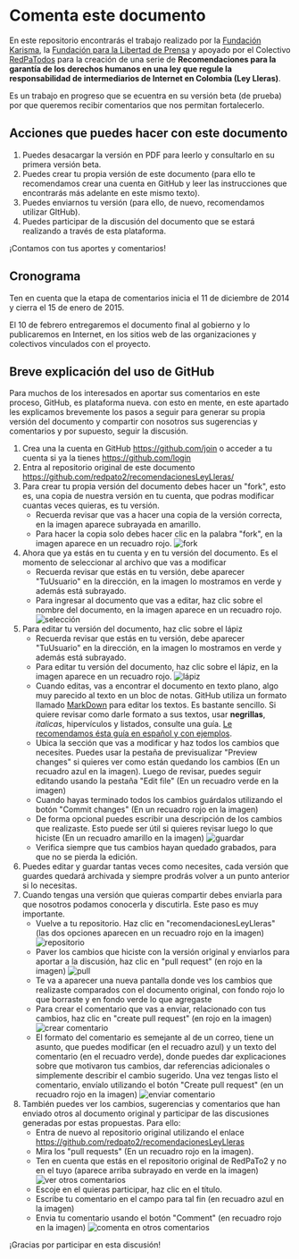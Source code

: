 Comenta este documento
======================

En este repositorio encontrarás el trabajo realizado por la [Fundación Karisma](http://karisma.org.co), la [Fundación para la Libertad de Prensa](http://flip.org.co) y apoyado  por el Colectivo [RedPaTodos](http://redpatodos.co) para la creación de una serie de **Recomendaciones para la garantía de los derechos humanos en una ley que regule la responsabilidad de intermediarios de Internet en Colombia (Ley Lleras)**.

Es un trabajo en progreso que se ecuentra en su versión beta (de prueba) por que queremos recibir comentarios que nos permitan fortalecerlo.

## Acciones que puedes hacer con este documento
1. Puedes desacargar la versión en PDF para leerlo y consultarlo en su primera versión beta.
2. Puedes crear tu propia versión de este documento (para ello te recomendamos crear una cuenta en GitHub y leer las instrucciones que encontrarás más adelante en este mismo texto).
3. Puedes enviarnos tu versión (para ello, de nuevo, recomendamos utilizar GItHub).
4. Puedes participar de la discusión del documento que se estará realizando a través de esta plataforma.
 
¡Contamos con tus aportes y comentarios!

## Cronograma
Ten en cuenta que la etapa de comentarios inicia el 11 de diciembre de 2014 y cierra el 15 de enero de 2015.

El 10 de febrero entregaremos el documento final al gobierno y lo publicaremos en Internet, en los sitios web de las organizaciones y colectivos vinculados con el proyecto.

## Breve explicación del uso de GitHub
Para muchos de los interesados en aportar sus comentarios en este proceso, GitHub, es plataforma nueva. con esto en mente, en este apartado les explicamos brevemente los pasos a seguir para generar su propia versión del documento y compartir con nosotros sus sugerencias y comentarios y por supuesto, seguir la discusión.

1. Crea una la cuenta en GitHub <https://github.com/join> o acceder a tu cuenta si ya la tienes <https://github.com/login>
2. Entra al repositorio original de este documento <https://github.com/redpato2/recomendacionesLeyLleras/>
3. Para crear tu propia versión del documento debes hacer un "fork", esto es, una copia de nuestra versión en tu cuenta, que podras modificar cuantas veces quieras, es tu versión.
    * Recuerda revisar que vas a hacer una copia de la versión correcta, en la imagen aparece subrayada en amarillo.
    * Para hacer la copia solo debes hacer clic en la palabra "fork", en la imagen aparece en un recuadro rojo.
      ![fork](https://db.tt/18lTfQCp "fork")
4. Ahora que ya estás en tu cuenta y en tu versión del documento. Es el momento de seleccionar al archivo que vas a modificar
    * Recuerda revisar que estás en tu versión, debe aparecer "TuUsuario" en la dirección, en la imagen lo mostramos en verde y además está subrayado.
    * Para ingresar al documento que vas a editar, haz clic sobre el nombre del documento, en la imagen aparece en un recuadro rojo.
      ![selección](https://db.tt/yleG1fA6 "selección")
5. Para editar tu versión del documento, haz clic sobre el lápiz
    * Recuerda revisar que estás en tu versión, debe aparecer "TuUsuario" en la dirección, en la imagen lo mostramos en verde y además está subrayado.
    * Para editar tu versión del documento, haz clic sobre el lápiz, en la imagen aparece en un recuadro rojo.
      ![lápiz](https://db.tt/Fwfhstm8 "lápiz")
    * Cuando editas, vas a encontrar el documento en texto plano, algo muy parecido al texto en un bloc de notas. GitHub utiliza un formato llamado [MarkDown](https://help.github.com/articles/markdown-basics/) para editar los textos. Es bastante sencillo. Si quiere revisar como darle formato a sus textos, usar **negrillas**, *italicas*, hipervículos y listados, consulte una guía. [Le recomendamos ésta guía en español y con ejemplos](http://joedicastro.com/pages/markdown.html).
    * Ubica la sección que vas a modificar y haz todos los cambios que necesites. Puedes usar la pestaña de previsualizar "Preview changes" si quieres ver como están quedando los cambios (En un recuadro azul en la imagen). Luego de revisar, puedes seguir editando usando la pestaña "Edit file" (En un recuadro verde en la imagen)
    * Cuando hayas terminado todos los cambios guárdalos utilizando el botón "Commit changes" (En un recuadro rojo en la imagen)
    * De forma opcional puedes escribir una descripción de los cambios que realizaste. Esto puede ser útil si quieres revisar luego lo que hiciste (En un recuadro amarillo en la imagen)
      ![guardar](https://db.tt/Jtq3vNNX "guardar")
    * Verifica siempre que tus cambios hayan quedado grabados, para que no se pierda la edición.
6. Puedes editar y guardar tantas veces como necesites, cada versión que guardes quedará archivada y siempre prodrás volver a un punto anterior si lo necesitas. 
7. Cuando tengas una versión que quieras compartir debes enviarla para que nosotros podamos conocerla y discutirla. Este paso es muy importante. 
    * Vuelve a tu repositorio. Haz clic en "recomendacionesLeyLleras" (las dos opciones aparecen en un recuadro rojo en la imagen)
      ![repositorio](https://db.tt/q1rk19wI "repositorio")
    * Paver los cambios que hiciste con la versión original y enviarlos para aportar a la discusión, haz clic en "pull request" (en rojo en la imagen)
      ![pull](https://db.tt/q1rk19wI "pull")
    * Te va a aparecer una nueva pantalla donde ves los cambios que realizaste comparados con el documento original, con fondo rojo lo que borraste y en fondo verde lo que agregaste
    * Para crear el comentario que vas a enviar, relacionado con tus cambios, haz clic en "create pull request" (en rojo en la imagen)
      ![crear comentario](https://db.tt/Lx9PY9W0 "crear comentario")
    * El formato del comentario es semejante al de un correo, tiene un asunto, que puedes modificar (en el recuadro azul) y un texto del comentario (en el recuadro verde), donde puedes dar explicaciones sobre que motivaron tus cambios, dar referencias adicionales o simplemente describir el cambio sugerido. Una vez tengas listo el comentario, envíalo utilizando el botón "Create pull request" (en un recuadro rojo en la imagen)
      ![enviar comentario](https://db.tt/HQUfc3Qb "enviar comentario")
8. También puedes ver los cambios, sugerencias y comentarios que han enviado otros al documento original y participar de las discusiones generadas por estas propuestas. Para ello: 
    * Entra de nuevo al repositorio original utilizando el enlace <https://github.com/redpato2/recomendacionesLeyLleras> 
    * Mira los "pull requests" (En un recuadro rojo en la imagen).
    * Ten en cuenta que estás en el repositorio original de RedPaTo2 y no en el tuyo (aparece arriba subrayado en verde en la imagen)
      ![ver otros comentarios](https://db.tt/vhJ8r3qp "ver otros comentarios")
    * Escoje en el quieras participar, haz clic en el título.
    * Escribe tu comentario en el campo para tal fin (en recuadro azul en la imagen)
    * Envia tu comentario usando el botón "Comment" (en recuadro rojo en la imagen)
      ![comenta en otros comentarios](https://db.tt/McGCn16S "comenta en otros comentarios")

¡Gracias por participar en esta discusión!
